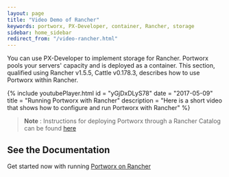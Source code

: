 ```yaml
---
layout: page
title: "Video Demo of Rancher"
keywords: portworx, PX-Developer, container, Rancher, storage
sidebar: home_sidebar
redirect_from: "/video-rancher.html"
---
```


You can use PX-Developer to implement storage for Rancher. Portworx pools your servers' capacity and is deployed as a container.
This section, qualified using Rancher v1.5.5, Cattle v0.178.3, describes how to use Portworx within Rancher.

{%
    include youtubePlayer.html
    id = "yGjDxDLyS78"
    date = "2017-05-09"
    title = "Running Portworx with Rancher"
    description = "Here is a short video that shows how to configure and run Portworx with Rancher"
%}

>**Note** : Instructions for deploying Portworx through a Rancher Catalog can be found [here](https://github.com/portworx/rancher)

## See the Documentation
Get started now with running [Portworx on Rancher](/scheduler/rancher/install.html)
